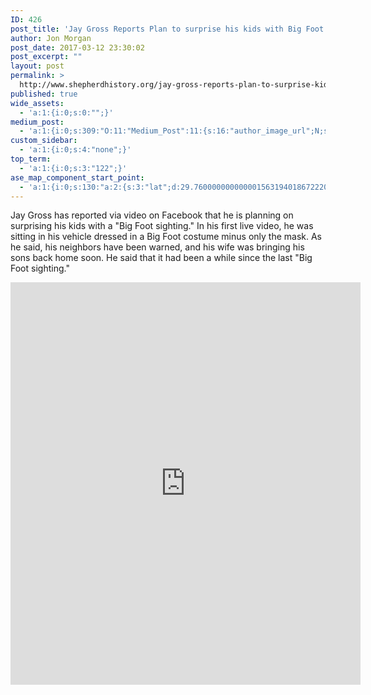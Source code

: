 ```yaml
---
ID: 426
post_title: 'Jay Gross Reports Plan to surprise his kids with Big Foot &#8220;Sighting&#8221;'
author: Jon Morgan
post_date: 2017-03-12 23:30:02
post_excerpt: ""
layout: post
permalink: >
  http://www.shepherdhistory.org/jay-gross-reports-plan-to-surprise-kids-with-big-foot-sighting/
published: true
wide_assets:
  - 'a:1:{i:0;s:0:"";}'
medium_post:
  - 'a:1:{i:0;s:309:"O:11:"Medium_Post":11:{s:16:"author_image_url";N;s:10:"author_url";N;s:11:"byline_name";N;s:12:"byline_email";N;s:10:"cross_link";s:2:"no";s:2:"id";N;s:21:"follower_notification";s:3:"yes";s:7:"license";s:19:"all-rights-reserved";s:14:"publication_id";s:12:"881fb60cdbf3";s:6:"status";s:4:"none";s:3:"url";N;}";}'
custom_sidebar:
  - 'a:1:{i:0;s:4:"none";}'
top_term:
  - 'a:1:{i:0;s:3:"122";}'
ase_map_component_start_point:
  - 'a:1:{i:0;s:130:"a:2:{s:3:"lat";d:29.760000000000001563194018672220408916473388671875;s:3:"lng";d:-95.3799999999999954525264911353588104248046875;}";}'
---
```

Jay Gross has reported via video on Facebook that he is planning on surprising his kids with a "Big Foot sighting." In his first live video, he was sitting in his vehicle dressed in a Big Foot costume minus only the mask. As he said, his neighbors have been warned, and his wife was bringing his sons back home soon. He said that it had been a while since the last "Big Foot sighting."

<iframe style="border: none; overflow: hidden;" src="https://www.facebook.com/plugins/video.php?href=https%3A%2F%2Fwww.facebook.com%2Fjgross811%2Fvideos%2F10154721899773445%2F&amp;show_text=1&amp;width=560" width="560" height="644" frameborder="0" scrolling="no"></iframe>